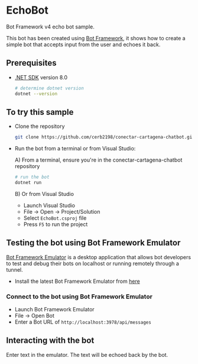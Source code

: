 ﻿# EchoBot

Bot Framework v4 echo bot sample.

This bot has been created using [Bot Framework](https://dev.botframework.com), it shows how to create a simple bot that accepts input from the user and echoes it back.

## Prerequisites

- [.NET SDK](https://dotnet.microsoft.com/download) version 8.0

  ```bash
  # determine dotnet version
  dotnet --version
  ```

## To try this sample

- Clone the repository

    ```bash
    git clone https://github.com/cerb2198/conectar-cartagena-chatbot.git
    ```

- Run the bot from a terminal or from Visual Studio:

  A) From a terminal, ensure you're in the conectar-cartagena-chatbot repository

  ```bash
  # run the bot
  dotnet run
  ```

  B) Or from Visual Studio

  - Launch Visual Studio
  - File -> Open -> Project/Solution
  - Select `EchoBot.csproj` file
  - Press `F5` to run the project

## Testing the bot using Bot Framework Emulator

[Bot Framework Emulator](https://github.com/microsoft/botframework-emulator) is a desktop application that allows bot developers to test and debug their bots on localhost or running remotely through a tunnel.

- Install the latest Bot Framework Emulator from [here](https://github.com/Microsoft/BotFramework-Emulator/releases)

### Connect to the bot using Bot Framework Emulator

- Launch Bot Framework Emulator
- File -> Open Bot
- Enter a Bot URL of `http://localhost:3978/api/messages`

## Interacting with the bot

Enter text in the emulator.  The text will be echoed back by the bot.
